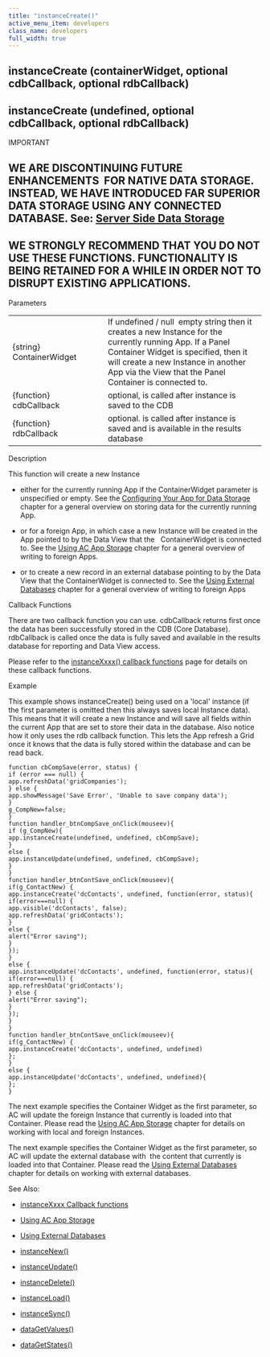 ```yaml
---
title: "instanceCreate()"
active_menu_item: developers
class_name: developers
full_width: true
---
```



## instanceCreate (containerWidget, optional cdbCallback, optional rdbCallback)

## instanceCreate (undefined, optional cdbCallback, optional rdbCallback)

IMPORTANT

## WE ARE DISCONTINUING FUTURE ENHANCEMENTS  FOR NATIVE DATA STORAGE. INSTEAD, WE HAVE INTRODUCED FAR SUPERIOR DATA STORAGE USING ANY CONNECTED DATABASE. See: [Server Side Data Storage](../../../data-storage/server-side-data-storage/index)

## WE STRONGLY RECOMMEND THAT YOU DO NOT USE THESE FUNCTIONS. FUNCTIONALITY IS BEING RETAINED FOR A WHILE IN ORDER NOT TO DISRUPT EXISTING APPLICATIONS.

Parameters

<table>
<tr>
<td width="201">
{string} ContainerWidget

</td>
<td width="9">
</td>
<td width="670">
If undefined / null  empty string then it creates a new Instance for the currently running App. If a Panel Container Widget is specified, then it will create a new Instance in another App via the View that the Panel Container is connected to.

</td>
</tr>
<tr>
<td width="201">
{function} cdbCallback

</td>
<td width="9">
</td>
<td width="670">
optional, is called after instance is saved to the CDB

</td>
</tr>
<tr>
<td width="201">
{function} rdbCallback

</td>
<td width="9">
</td>
<td width="670">
optional. is called after instance is saved and is available in the results database

</td>
</tr>
</table>

Description

This function will create a new Instance

 - either for the currently running App if the ContainerWidget parameter is unspecified or empty. See the [Configuring Your App for Data Storage](../../../product-guide/advanced-features/data-storage-management/standard-storage-procedures/configuring-your-app-for-data-) chapter for a general overview on storing data for the currently running App.

 - or for a foreign App, in which case a new Instance will be created in the App pointed to by the Data View that the   ContainerWidget is connected to. See the [Using AC App Storage](../../../product-guide/advanced-features/data-storage-management/crud-in-detail/using-ac-app-storage/index) chapter for a general overview of writing to foreign Apps.

 - or to create a new record in an external database pointing to by the Data View that the ContainerWidget is connected to. See the [Using External Databases](../../../product-guide/advanced-features/data-storage-management/crud-in-detail/using-external-databases/index) chapter for a general overview of writing to foreign Apps

Callback Functions

There are two callback function you can use. cdbCallback returns first once the data has been successfully stored in the CDB (Core Database). rdbCallback is called once the data is fully saved and available in the results database for reporting and Data View access.

Please refer to the [instanceXxxx() callback functions](instancexxxx-callback-function) page for details on these callback functions.

Example

This example shows instanceCreate() being used on a 'local' instance (if the first parameter is omitted then this always saves local Instance data). This means that it will create a new Instance and will save all fields within the current App that are set to store their data in the database. Also notice how it only uses the rdb callback function. This lets the App refresh a Grid once it knows that the data is fully stored within the database and can be read back.

    function cbCompSave(error, status) {
    if (error === null) {
    app.refreshData('gridCompanies');
    } else {
    app.showMessage('Save Error', 'Unable to save company data');
    }
    g_CompNew=false;
    }
    function handler_btnCompSave_onClick(mouseev){
    if (g_CompNew){
    app.instanceCreate(undefined, undefined, cbCompSave);
    }
    else {
    app.instanceUpdate(undefined, undefined, cbCompSave);
    }
    }
    function handler_btnContSave_onClick(mouseev){
    if(g_ContactNew) {
    app.instanceCreate('dcContacts', undefined, function(error, status){
    if(error===null) {
    app.visible('dcContacts', false);
    app.refreshData('gridContacts');
    }
    else {
    alert("Error saving");
    }
    });
    }
    else {
    app.instanceUpdate('dcContacts', undefined, function(error, status){
    if(error===null) {
    app.refreshData('gridContacts');
    } else {
    alert("Error saving");
    }
    });
    }
    }
    function handler_btnContSave_onClick(mouseev){
    if(g_ContactNew) {
    app.instanceCreate('dcContacts', undefined, undefined)
    };
    }
    else {
    app.instanceUpdate('dcContacts', undefined, undefined){
    };
    }
   

The next example specifies the Container Widget as the first parameter, so AC will update the foreign Instance that currently is loaded into that Container. Please read the [Using AC App Storage](../../../product-guide/advanced-features/data-storage-management/crud-in-detail/using-ac-app-storage/index) chapter for details on working with local and foreign Instances.

The next example specifies the Container Widget as the first parameter, so AC will update the external database with  the content that currently is loaded into that Container. Please read the [Using External Databases](../../../product-guide/advanced-features/data-storage-management/crud-in-detail/using-external-databases/index) chapter for details on working with external databases.

See Also:

 - [instanceXxxx Callback functions](instancexxxx-callback-function)

 - [Using AC App Storage](../../../product-guide/advanced-features/data-storage-management/crud-in-detail/using-ac-app-storage/index)

 - [Using External Databases](../../../product-guide/advanced-features/data-storage-management/crud-in-detail/using-external-databases/index)

 - [instanceNew()](instancenew)

 - [instanceUpdate()](instancesave)

 - [instanceDelete()](instancedelete)

 - [instanceLoad()](instanceload)

 - [instanceSync()](instancesync)

 - [dataGetValues()](../widget-data-state-manipulation/datagetvalues)

 - [dataGetStates()](../widget-data-state-manipulation/datagetstates)

